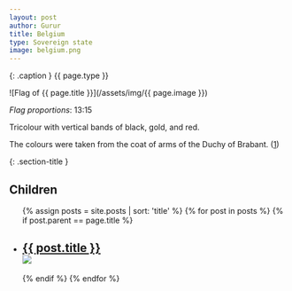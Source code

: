 ```yaml
---
layout: post
author: Gurur
title: Belgium
type: Sovereign state
image: belgium.png
---
```

{: .caption }
{{ page.type }}

![Flag of {{ page.title }}](/assets/img/{{ page.image }})

*Flag proportions*: 13:15

Tricolour with vertical bands of black, gold, and red.

The colours were taken from the coat of arms of the Duchy of Brabant. (<span class="source-link">[1](https://en.wikipedia.org/wiki/Flag_of_Belgium)</span>)

{: .section-title }
## Children

<ul id="post-list">
    {% assign posts = site.posts | sort: 'title' %}
    {% for post in posts %}
    {% if post.parent == page.title %}
    <li>
        <h2><a href="{{ post.url }}">{{ post.title }}<br><span class="home-image"><img src="/assets/img/{{ post.image }}"></span></a></h2>
    </li>
    {% endif %}
    {% endfor %}
</ul>
